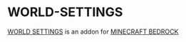 # WORLD-SETTINGS
[WORLD SETTINGS](https://www.mediafire.com/file/rj5rd172nuddemc/WORLD_SETTINGS_v1.0-beta.mcaddon/file) is an addon for [MINECRAFT BEDROCK](https://www.microsoft.com/es-ec/p/minecraft-for-windows/9nblggh2jhxj?activetab=pivot:overviewtab)
